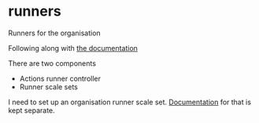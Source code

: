 # runners

Runners for the organisation

Following along
with [the documentation](https://docs.github.com/en/actions/hosting-your-own-runners/managing-self-hosted-runners-with-actions-runner-controller/quickstart-for-actions-runner-controller)

There are two components

- Actions runner controller
- Runner scale sets

I need to set up an organisation runner scale
set. [Documentation](https://github.com/actions/actions-runner-controller/blob/master/docs/choosing-runner-destination.md)
for that is kept separate.